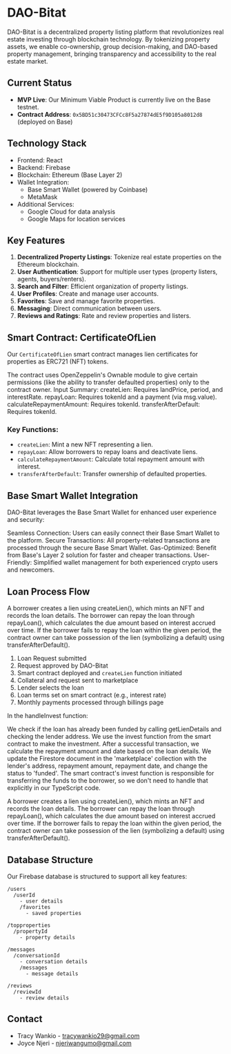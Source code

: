 # DAO-Bitat

DAO-Bitat is a decentralized property listing platform that revolutionizes real estate investing through blockchain technology. By tokenizing property assets, we enable co-ownership, group decision-making, and DAO-based property management, bringing transparency and accessibility to the real estate market.

## Current Status

- **MVP Live**: Our Minimum Viable Product is currently live on the Base testnet.
- **Contract Address**: `0x5BD51c30473CFCc8F5a27874dE5f9D105a8012d8` (deployed on Base)

## Technology Stack

- Frontend: React
- Backend: Firebase
- Blockchain: Ethereum (Base Layer 2)
- Wallet Integration:
  - Base Smart Wallet (powered by Coinbase)
  - MetaMask
- Additional Services:
  - Google Cloud for data analysis
  - Google Maps for location services

## Key Features

1. **Decentralized Property Listings**: Tokenize real estate properties on the Ethereum blockchain.
2. **User Authentication**: Support for multiple user types (property listers, agents, buyers/renters).
3. **Search and Filter**: Efficient organization of property listings.
4. **User Profiles**: Create and manage user accounts.
5. **Favorites**: Save and manage favorite properties.
6. **Messaging**: Direct communication between users.
7. **Reviews and Ratings**: Rate and review properties and listers.

## Smart Contract: CertificateOfLien

Our `CertificateOfLien` smart contract manages lien certificates for properties as ERC721 (NFT) tokens.

The contract uses OpenZeppelin's Ownable module to give certain permissions (like the ability to transfer defaulted properties) only to the contract owner.
Input Summary:
createLien: Requires landPrice, period, and interestRate.
repayLoan: Requires tokenId and a payment (via msg.value).
calculateRepaymentAmount: Requires tokenId.
transferAfterDefault: Requires tokenId.

### Key Functions:

- `createLien`: Mint a new NFT representing a lien.
- `repayLoan`: Allow borrowers to repay loans and deactivate liens.
- `calculateRepaymentAmount`: Calculate total repayment amount with interest.
- `transferAfterDefault`: Transfer ownership of defaulted properties.

## Base Smart Wallet Integration

DAO-Bitat leverages the Base Smart Wallet for enhanced user experience and security:

Seamless Connection: Users can easily connect their Base Smart Wallet to the platform.
Secure Transactions: All property-related transactions are processed through the secure Base Smart Wallet.
Gas-Optimized: Benefit from Base's Layer 2 solution for faster and cheaper transactions.
User-Friendly: Simplified wallet management for both experienced crypto users and newcomers.

## Loan Process Flow
A borrower creates a lien using createLien(), which mints an NFT and records the loan details.
The borrower can repay the loan through repayLoan(), which calculates the due amount based on interest accrued over time.
If the borrower fails to repay the loan within the given period, the contract owner can take possession of the lien (symbolizing a default) using transferAfterDefault().


1. Loan Request submitted
2. Request approved by DAO-Bitat
3. Smart contract deployed and `createLien` function initiated
4. Collateral and request sent to marketplace
5. Lender selects the loan
6. Loan terms set on smart contract (e.g., interest rate)
7. Monthly payments processed through billings page

In the handleInvest function:

We check if the loan has already been funded by calling getLienDetails and checking the lender address.
We use the invest function from the smart contract to make the investment.
After a successful transaction, we calculate the repayment amount and date based on the loan details.
We update the Firestore document in the 'marketplace' collection with the lender's address, repayment amount, repayment date, and change the status to 'funded'.
The smart contract's invest function is responsible for transferring the funds to the borrower, so we don't need to handle that explicitly in our TypeScript code.

A borrower creates a lien using createLien(), which mints an NFT and records the loan details.
The borrower can repay the loan through repayLoan(), which calculates the due amount based on interest accrued over time.
If the borrower fails to repay the loan within the given period, the contract owner can take possession of the lien (symbolizing a default) using transferAfterDefault().

## Database Structure

Our Firebase database is structured to support all key features:

```
/users
  /userId
    - user details
    /favorites
      - saved properties

/topproperties
  /propertyId
    - property details

/messages
  /conversationId
    - conversation details
    /messages
      - message details

/reviews
  /reviewId
    - review details
```



## Contact

- Tracy Wankio - tracywankio29@gmail.com
- Joyce Njeri - njeriwangumo@gmail.com